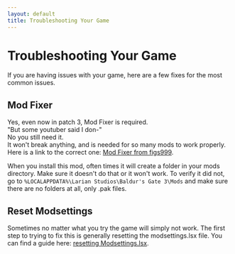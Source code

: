 ```yaml
---
layout: default
title: Troubleshooting Your Game
---
```


# Troubleshooting Your Game

If you are having issues with your game, here are a few fixes for the most common issues.

## Mod Fixer
Yes, even now in patch 3, Mod Fixer is required.  
"But some youtuber said I don-"  
No you still need it.  
It won't break anything, and is needed for so many mods to work properly.
Here is a link to the correct one: [Mod Fixer from figs999](https://www.nexusmods.com/baldursgate3/mods/141).

When you install this mod, often times it will create a folder in your mods directory. Make sure it doesn't do that or it won't work. To verify it did not, go to `%LOCALAPPDATA%\Larian Studios\Baldur's Gate 3\Mods` and make sure there are no folders at all, only .pak files.

## Reset Modsettings
Sometimes no matter what you try the game will simply not work. The first step to trying to fix this is generally resetting the modsettings.lsx file. You can find a guide here: [resetting Modsettings.lsx](/bg3modresources/installing/troubleshooting/modsettings).